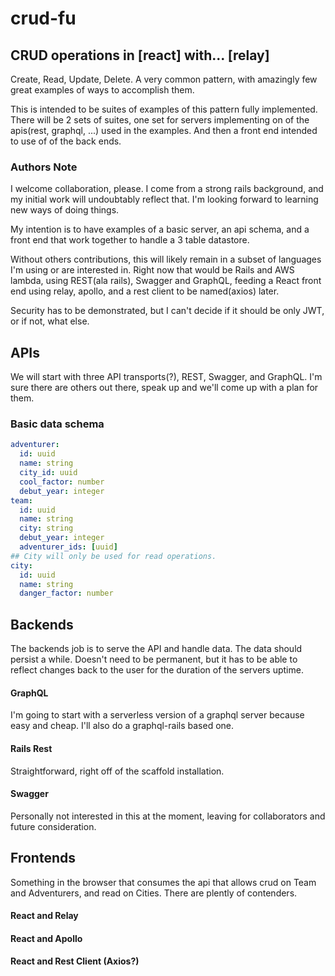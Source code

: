 # crud-fu
## CRUD operations in [react] with... [relay]

Create, Read, Update, Delete.  A very common pattern, with amazingly few great examples of ways to accomplish them.

This is intended to be suites of examples of this pattern fully implemented.  There will be 2 sets of suites, one set for servers implementing on of the apis(rest, graphql, ...) used in the examples. And then a front end intended to use of of the back ends.

### Authors Note

I welcome collaboration, please.  I come from a strong rails background, and my initial work will undoubtably reflect that.  I'm looking forward to learning new ways of doing things.

My intention is to have examples of a basic server, an api schema, and a front end that work together to handle a 3 table datastore.

Without others contributions, this will likely remain in a subset of languages I'm using or are interested in.  Right now that would be Rails and AWS lambda, using REST(ala rails), Swagger and GraphQL, feeding a React front end using relay, apollo, and a rest client to be named(axios) later.

Security has to be demonstrated, but I can't decide if it should be only JWT, or if not, what else. 

## APIs
We will start with three API transports(?), REST, Swagger, and GraphQL.  I'm sure there are others out there, speak up and we'll come up with a plan for them.

### Basic data schema
```yml
adventurer:
  id: uuid
  name: string
  city_id: uuid
  cool_factor: number
  debut_year: integer
team: 
  id: uuid
  name: string
  city: string
  debut_year: integer
  adventurer_ids: [uuid]
## City will only be used for read operations.
city: 
  id: uuid
  name: string
  danger_factor: number
```

## Backends

The backends job is to serve the API and handle data.  The data should persist a while.  Doesn't need to be permanent, but it has to be able to reflect changes back to the user for the duration of the servers uptime.

#### GraphQL
I'm going to start with a serverless version of a graphql server because easy and cheap.  I'll also do a graphql-rails based one.

#### Rails Rest
Straightforward, right off of the scaffold installation.

#### Swagger
Personally not interested in this at the moment, leaving for collaborators and future consideration.

## Frontends
Something in the browser that consumes the api that allows crud on Team and Adventurers, and read on Cities.  There are plently of contenders.

#### React and Relay

#### React and Apollo

#### React and Rest Client (Axios?)


